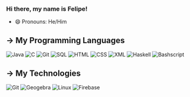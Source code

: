 ### Hi there, my name is Felipe!
- 😄 Pronouns: He/Him

## → My Programming Languages
![Java](https://img.shields.io/badge/Java-profficient-blue)
![C](https://img.shields.io/badge/C-profficient-blue)
![Git](https://img.shields.io/badge/Git-profficient-blue)
![SQL](https://img.shields.io/badge/SQL-competent-orange)
![HTML](https://img.shields.io/badge/HTML-competent-orange)
![CSS](https://img.shields.io/badge/CSS-competent-orange)
![XML](https://img.shields.io/badge/XML-competent-orange)
![Haskell](https://img.shields.io/badge/Haskell-competent-orange)
![Bashscript](https://img.shields.io/badge/Bashscript-beginner-yellow)

## → My Technologies
![Git](https://img.shields.io/badge/Git-profficient-blue)
![Geogebra](https://img.shields.io/badge/Geogebra-profficient-blue)
![Linux](https://img.shields.io/badge/Linux-competent-orange)
![Firebase](https://img.shields.io/badge/Firebase-competent-orange)
<!--
**thevvalverde/thevvalverde** is a ✨ _special_ ✨ repository because its `README.md` (this file) appears on your GitHub profile.

Here are some ideas to get you started:

- 🔭 I’m currently working on ...
- 🌱 I’m currently learning ...
- 👯 I’m looking to collaborate on ...
- 🤔 I’m looking for help with ...
- 💬 Ask me about ...
- 📫 How to reach me: ...
- ⚡ Fun fact: ...
-->
